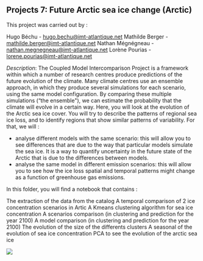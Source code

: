 ## Projects 7: Future Arctic sea ice change (Arctic)

This project  was carried out by : 

Hugo Béchu - hugo.bechu@imt-atlantique.net
Mathilde Berger - mathilde.berger@imt-atlantique.net
Nathan Mégnégneau - nathan.megnegneau@imt-atlantique.net
Lorène Pourias - lorene.pourias@imt-atlantique.net 


*Description*: The Coupled Model Intercomparison Project is a framework within which a number of research centres produce predictions of the future evolution of the climate. Many climate centres use an ensemble approach, in which they produce several simulations for each scenario, using the same model configuration. By comparing these multiple simulations (“the ensemble"), we can estimate the probability that the climate will evolve in a certain way.
Here, you will look at the evolution of the Arctic sea ice cover. You will try to describe the patterns of regional sea ice loss, and to identify regions that show similar patterns of variability. 
For that, we will :
 - analyse different models with the same scenario: this will allow you to see differences that are due to the way that particular models simulate the sea ice. It is a way to quantify uncertainty in the future state of the Arctic that is due to the differences between models.
 - analyse the same model in different emission scenarios: this will allow you to see how the ice loss spatial and temporal patterns might change as a function of greenhouse gas emissions.

In this folder, you will find a notebook that contains : 

The extraction of the data from the catalog
A temporal comparison of 2 ice concentration scenarios in Artic
A Kmeans clustering algorithm for sea ice concentration
A scenarios comparison (in clustering and prediction for the year 2100)
A model comparison (in clustering and prediction for the year 2100)
The evolution of the size of the differents clusters
A seasonal of the evolution of sea ice concentration
PCA to see the evolution of the arctic sea ice

<img src="https://github.com/obidam/ds2-2024/raw/main/logo_isblue.jpg">
